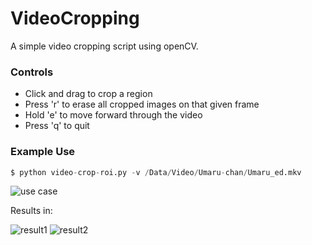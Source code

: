 # VideoCropping
A simple video cropping script using openCV. 

### Controls
- Click and drag to crop a region 
- Press 'r' to erase all cropped images on that given frame
- Hold 'e' to move forward through the video
- Press 'q' to quit

### Example Use
```python
$ python video-crop-roi.py -v /Data/Video/Umaru-chan/Umaru_ed.mkv
```

![use case](https://i.imgur.com/eVX4cjJ.jpg)

Results in:


![result1](https://i.imgur.com/e9QiEn0.png)
![result2](https://i.imgur.com/HuvW6eZ.png)
